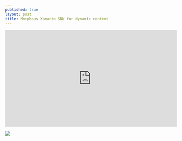 ```yaml
---
published: true
layout: post
title: Morphous Xamarin SDK for dynamic content
---
```

<iframe width="560" height="315" src="https://www.youtube.com/embed/ikcZk-GZvXM" frameborder="0" allowfullscreen></iframe>


<a href="https://raw.githubusercontent.com/tom-pratt/tom-pratt.github.io/master/images/posts/morphousnativepost/web_screenshots_m.png" target="_blank"><img src="https://raw.githubusercontent.com/tom-pratt/tom-pratt.github.io/master/images/posts/morphousnativepost/web_screenshots_s.png" /></a>
